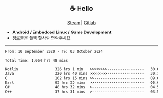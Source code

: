 <h2 align="center"> ☕ Hello </h2>

<p align="center">
  <a href="https://steamcommunity.com/id/Niforances/">Steam</a> |
  <a href="https://gitlab.com/niforances">Gitlab</a>
</p>

 - **Android / Embedded Linux / Game Development**
 - 장르불문 플젝 할사람 연락주세요

------

<!--START_SECTION:waka-->

```txt
From: 10 September 2020 - To: 03 October 2024

Total Time: 1,064 hrs 48 mins

Kotlin                 326 hrs 1 min   >>>>>>>>-----------------   30.62 %
Java                   320 hrs 40 mins >>>>>>>>-----------------   30.12 %
C                      102 hrs 15 mins >>-----------------------   09.60 %
Dart                   85 hrs 55 mins  >>-----------------------   08.07 %
C#                     48 hrs 32 mins  >------------------------   04.56 %
C++                    37 hrs 31 mins  >------------------------   03.52 %
```

<!--END_SECTION:waka-->
